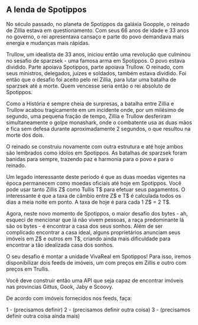 ## A lenda de Spotippos

No século passado, no planeta de Spotippos da galáxia Goopple, o reinado de Zillia estava em questionamento. Com seus 66 anos de idade e 33 anos no governo, o rei apresentava cansaço e parte do povo demandava mais energia e mudanças mais rápidas. 

Trullow, um idealista de 33 anos, iniciou então uma revolução que culminou no sesafio de sparzsek - uma famosa arma em Spotippos. O povo estava dividido. Parte apoiava Spotippos, parte apoiava Trullow. O reinado, com seus ministros, delegados, juízes e soldados, também estava dividido. Foi então que o desafio foi aceito pelo rei Zillia, para lutar uma batalha de sparzsek até a morte. Quem vencesse seria então o rei absoluto de Spotippos. 

Como a História é sempre cheia de surpresas, a batalha entre Zillia e Trullow acabou tragicamente em um incidente onde, por um milésimo de segundo, uma pequena fração de tempo, Zillia e Trullow desferiram simultaneamente o golpe monashark, onde o combatente usa as duas mãos e fica sem defesa durante aproximadamente 2 segundos, o que resultou na morte dos dois.

O reinado se construiu novamente com outra estrutura e até hoje ambos são lembrados como ídolos em Spotippos. As batalhas de sparzsek foram banidas para sempre, trazendo paz e harmonia para o povo e para o reinado.

Um legado interessante deste período é que as duas moedas vigentes na época permanecem como moedas oficiais até hoje em Spotippos. Você pode usar tanto Zillis Z$ como Tullis T$ para efetuar seus pagamentos. O interessante é que a taxa de câmbio entre Z$ e T$ é calculada todos os dias a meia noite em ponto. A taxa de hoje é para cada 1 Z$ = 2 T$.

Agora, neste novo momento de Spotippos, o maior desafio dos bytes - ah, esqueci de mencionar que lá não vivem pessoas, a raça predominante lá são os bytes - é encontrar a casa dos seus sonhos. Além de ser complicado encontrar a casa ideal, alguns proprietários anunciam seus imóveis em Z$ e outros em T$, criando ainda mais dificuldade para encontrar a tão idealizada casa dos sonhos. 

O seu desafio é montar a unidade VivaReal em Spotippos! Para isso, iremos disponibilizar dois feeds de imóveis, um com preços em Zillis e outro com preços em Trullis.

Você deve construir então uma API que seja capaz de encontrar imóveis nas provincias Gittus, Gook, Jaby e Scoovy.

De acordo com imóveis fornecidos nos feeds, faça:

1 - (precisamos definir)
2 - (precisamos definir outra coisa)
3 - (precisamos definir outra coisa ainda mais)

